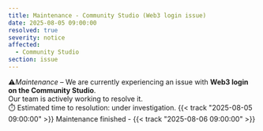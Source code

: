 ```yaml
---
title: Maintenance - Community Studio (Web3 login issue)
date: 2025-08-05 09:00:00
resolved: true
severity: notice
affected:
  - Community Studio
section: issue
---
```


⚠️*Maintenance* – We are currently experiencing an issue with **Web3 login on the Community Studio**.  
Our team is actively working to resolve it.  
⏱️ Estimated time to resolution: under investigation. {{< track "2025-08-05 09:00:00" >}}
Maintenance finished - {{< track "2025-08-06 09:00:00" >}}
